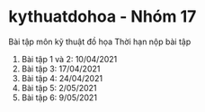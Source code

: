# kythuatdohoa - Nhóm 17
Bài tập môn kỹ thuật đồ họa
Thời hạn nộp bài tập
1. Bài tập 1 và 2: 10/04/2021
2. Bài tập 3: 17/04/2021
3. Bài tập 4: 24/04/2021
4. Bài tập 5: 2/05/2021
5. Bài tập 6: 9/05/2021 

